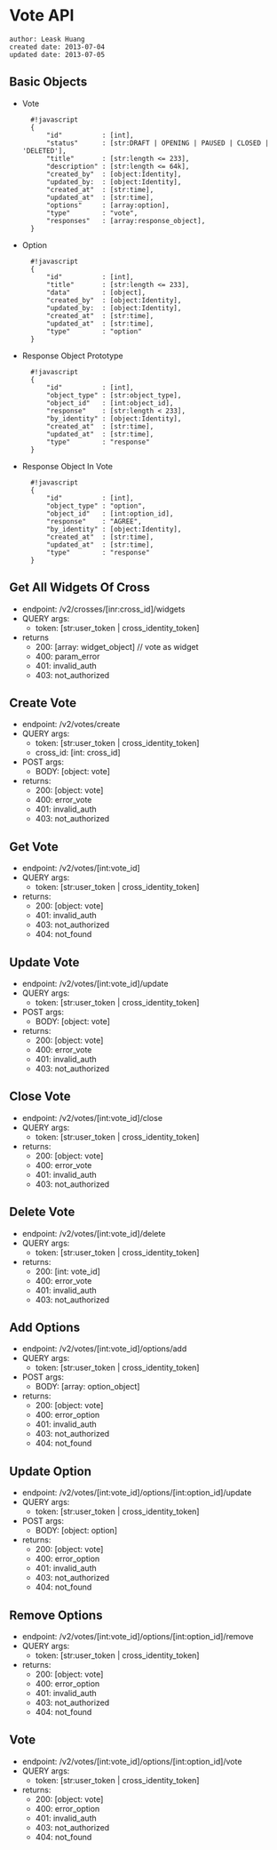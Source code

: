 # Vote API
    author: Leask Huang
    created date: 2013-07-04
    updated date: 2013-07-05

## Basic Objects
* Vote

        #!javascript
        {
            "id"          : [int],
            "status"      : [str:DRAFT | OPENING | PAUSED | CLOSED | 'DELETED'],
            "title"       : [str:length <= 233],
            "description" : [str:length <= 64k],
            "created_by"  : [object:Identity],
            "updated_by:  : [object:Identity],
            "created_at"  : [str:time],
            "updated_at"  : [str:time],
            "options"     : [array:option],
            "type"        : "vote",
            "responses"   : [array:response_object],
        }


* Option

        #!javascript
        {
            "id"          : [int],
            "title"       : [str:length <= 233],
            "data"        : [object],
            "created_by"  : [object:Identity],
            "updated_by:  : [object:Identity],
            "created_at"  : [str:time],
            "updated_at"  : [str:time],
            "type"        : "option"
        }


* Response Object Prototype

        #!javascript
        {
            "id"          : [int],
            "object_type" : [str:object_type],
            "object_id"   : [int:object_id],
            "response"    : [str:length < 233],
            "by_identity" : [object:Identity],
            "created_at"  : [str:time],
            "updated_at"  : [str:time],
            "type"        : "response"
        }


* Response Object In Vote

        #!javascript
        {
            "id"          : [int],
            "object_type" : "option",
            "object_id"   : [int:option_id],
            "response"    : "AGREE",
            "by_identity" : [object:Identity],
            "created_at"  : [str:time],
            "updated_at"  : [str:time],
            "type"        : "response"
        }


## Get All Widgets Of Cross
* endpoint: /v2/crosses/[inr:cross_id]/widgets
* QUERY args:
    - token: [str:user_token | cross_identity_token]
* returns
    - 200: [array: widget_object] // vote as widget
    - 400: param_error
    - 401: invalid_auth
    - 403: not_authorized


## Create Vote
* endpoint: /v2/votes/create
* QUERY args:
    - token: [str:user_token | cross_identity_token]
    - cross_id: [int: cross_id]
* POST args:
    - BODY: [object: vote]
* returns:
    - 200: [object: vote]
    - 400: error_vote
    - 401: invalid_auth
    - 403: not_authorized


## Get Vote
* endpoint: /v2/votes/[int:vote_id]
* QUERY args:
    - token: [str:user_token | cross_identity_token]
* returns:
    - 200: [object: vote]
    - 401: invalid_auth
    - 403: not_authorized
    - 404: not_found


## Update Vote
* endpoint: /v2/votes/[int:vote_id]/update
* QUERY args:
    - token: [str:user_token | cross_identity_token]
* POST args:
    - BODY: [object: vote]
* returns:
    - 200: [object: vote]
    - 400: error_vote
    - 401: invalid_auth
    - 403: not_authorized


## Close Vote
* endpoint: /v2/votes/[int:vote_id]/close
* QUERY args:
    - token: [str:user_token | cross_identity_token]
* returns:
    - 200: [object: vote]
    - 400: error_vote
    - 401: invalid_auth
    - 403: not_authorized


## Delete Vote
* endpoint: /v2/votes/[int:vote_id]/delete
* QUERY args:
    - token: [str:user_token | cross_identity_token]
* returns:
    - 200: [int: vote_id]
    - 400: error_vote
    - 401: invalid_auth
    - 403: not_authorized


## Add Options
* endpoint: /v2/votes/[int:vote_id]/options/add
* QUERY args:
    - token: [str:user_token | cross_identity_token]
* POST args:
    - BODY: [array: option_object]
* returns:
    - 200: [object: vote]
    - 400: error_option
    - 401: invalid_auth
    - 403: not_authorized
    - 404: not_found


## Update Option
* endpoint: /v2/votes/[int:vote_id]/options/[int:option_id]/update
* QUERY args:
    - token: [str:user_token | cross_identity_token]
* POST args:
    - BODY: [object: option]
* returns:
    - 200: [object: vote]
    - 400: error_option
    - 401: invalid_auth
    - 403: not_authorized
    - 404: not_found


## Remove Options
* endpoint: /v2/votes/[int:vote_id]/options/[int:option_id]/remove
* QUERY args:
    - token: [str:user_token | cross_identity_token]
* returns:
    - 200: [object: vote]
    - 400: error_option
    - 401: invalid_auth
    - 403: not_authorized
    - 404: not_found


## Vote
* endpoint: /v2/votes/[int:vote_id]/options/[int:option_id]/vote
* QUERY args:
    - token: [str:user_token | cross_identity_token]
* returns:
    - 200: [object: vote]
    - 400: error_option
    - 401: invalid_auth
    - 403: not_authorized
    - 404: not_found
